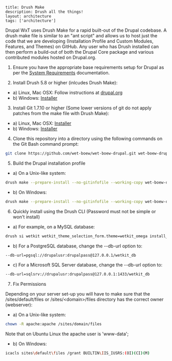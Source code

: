 ```
title: Drush Make
description: Drush all the things!
layout: architecture
tags: ['architecture']
```

Drupal WxT uses Drush Make for a rapid built-out of the Drupal codebase. A drush make file is similar to an "ant script" and allows us to host just the code that we are developing (Installation Profile and Custom Modules, Features, and Themes) on GitHub. Any user who has Drush installed can then perform a build-out of both the Drupal Core package and various contributed modules hosted on Drupal.org.

1. Ensure you have the appropriate base requirements setup for Drupal as per the [System Requirements][system_requirements] documentation.

2. Install Drush 5.8 or higher (inlcudes Drush Make):
  * a) Linux, Mac OSX: Follow instructions at [drupal.org][drush_server_install]
  * b) Windows: [Installer][drush_win_install]

3. Install Git 1.7.10 or higher (Some lower versions of git do not apply patches from the make file with Drush Make):
  * a) Linux, Mac OSX: [Installer][git_osx_install]
  * b) Windows: [Installer][git_win_install]

4. Clone this repository into a directory using the following commands on the Git Bash command prompt:

  ``` bash
  git clone https://github.com/wet-boew/wet-boew-drupal.git wet-boew-drupal
  ```

5. Build the Drupal installation profile

  * a) On a Unix-like system:
  ``` bash
  drush make --prepare-install --no-gitinfofile --working-copy wet-boew-drupal/build-wetkit-github.make /var/www/html --yes
  ```

  * b) On Windows:
  ``` bash
  drush make --prepare-install --no-gitinfofile --working-copy wet-boew-drupal/build-wetkit-github.make C:\inetpub\wwwroot\Website1\ --yes
  ```

6. Quickly install using the Drush CLI (Password must not be simple or won't install)

  * a) For example, on a MySQL database:
  ``` bash
  drush si wetkit wetkit_theme_selection_form.theme=wetkit_omega install_configure_form.demo_content=TRUE --sites-subdir=default --db-url=mysql://root:@127.0.0.1:3306/wetkit_db --account-name=admin --account-pass=WetKit@2013 --site-mail=admin@example.com --site-name='Web Experience Toolkit' --yes
  ```

  * b) For a PostgreSQL database, change the --db-url option to:
  ``` bash
  --db-url=pgsql://drupalusr:drupalpass@127.0.0.1/wetkit_db
  ```

  * c) For a Microsoft SQL Server database, change the --db-url option to:
  ``` bash
  --db-url=sqlsrv://drupalusr:drupalpass@127.0.0.1:1433/wetkit_db
  ```

7. Fix Permissions

  Depending on your server set-up you will have to make sure that the /sites/default/files or /sites/&lt;domain&gt;/files directory has the correct owner (webserver):

  * a) On a Unix-like system:
  ``` bash
  chown -R apache:apache /sites/domain/files
  ```
  Note that on Ubuntu Linux the apache user is 'www-data';

  * b) On Windows:
  <!-- icacls sites\default\settings.php /grant BUILTIN\IIS_IUSRS:(W)-->
  ``` bash
  icacls sites\default\files /grant BUILTIN\IIS_IUSRS:(OI)(CI)(M)
  ```

<!-- Links Referenced -->

[drush_server_install]:         http://drupal.org/node/477684
[drush_win_install]:            http://drush.ws/drush_windows_installer
[git_osx_install]:              http://code.google.com/p/git-osx-installer
[git_win_install]:              http://msysgit.github.com
[system_requirements]:          /architecture/system-requirements
